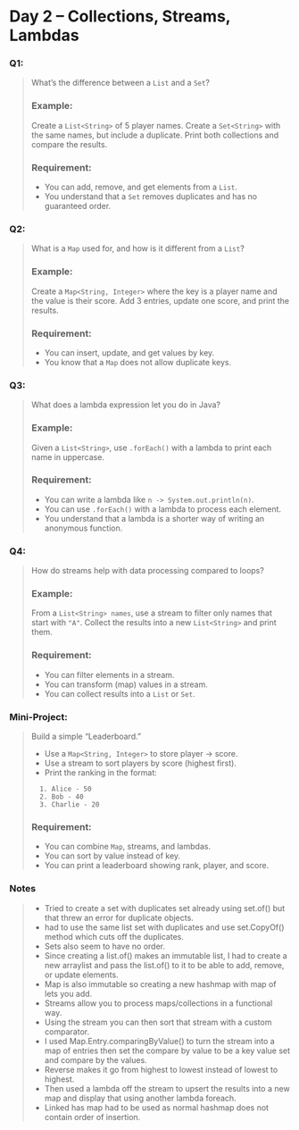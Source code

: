 # Day 2 – Collections, Streams, Lambdas

### Q1: 
> What’s the difference between a `List` and a `Set`?
> ### Example:
> Create a `List<String>` of 5 player names. Create a `Set<String>` with the same names, but include a duplicate. Print both collections and compare the results.
> ### Requirement:
> - You can add, remove, and get elements from a `List`.
> - You understand that a `Set` removes duplicates and has no guaranteed order.

### Q2: 
> What is a `Map` used for, and how is it different from a `List`?
> ### Example:
> Create a `Map<String, Integer>` where the key is a player name and the value is their score. Add 3 entries, update one score, and print the results.
> ### Requirement:
> - You can insert, update, and get values by key.
> - You know that a `Map` does not allow duplicate keys.

### Q3: 
> What does a lambda expression let you do in Java?
> ### Example:
> Given a `List<String>`, use `.forEach()` with a lambda to print each name in uppercase.
> ### Requirement:
> - You can write a lambda like `n -> System.out.println(n)`.
> - You can use `.forEach()` with a lambda to process each element.
> - You understand that a lambda is a shorter way of writing an anonymous function.

### Q4: 
> How do streams help with data processing compared to loops?
> ### Example: 
> From a `List<String> names`, use a stream to filter only names that start with `"A"`. Collect the results into a new `List<String>` and print them.
> ### Requirement:
> - You can filter elements in a stream.
> - You can transform (map) values in a stream.
> - You can collect results into a `List` or `Set`.

### Mini-Project:
> Build a simple “Leaderboard.”
> - Use a `Map<String, Integer>` to store player → score.
> - Use a stream to sort players by score (highest first).
> - Print the ranking in the format:
> ```
>   1. Alice - 50
>   2. Bob - 40
>   3. Charlie - 20
>   ```
> ### Requirement:
> - You can combine `Map`, streams, and lambdas.
> - You can sort by value instead of key.
> - You can print a leaderboard showing rank, player, and score.

### Notes
> - Tried to create a set with duplicates set already using set.of() but that threw an error for duplicate objects.
> - had to use the same list set with duplicates and use set.CopyOf() method which cuts off the duplicates.
> - Sets also seem to have no order.
> - Since creating a list.of() makes an immutable list, I had to create a new arraylist and pass the list.of() to it to be able to add, remove, or update elements.
> - Map is also immutable so creating a new hashmap with map of lets you add.
> - Streams allow you to process maps/collections in a functional way.
> - Using the stream you can then sort that stream with a custom comparator.
> - I used Map.Entry.comparingByValue() to turn the stream into a map of entries then set the compare by value to be a key value set and compare by the values. 
> - Reverse makes it go from highest to lowest instead of lowest to highest.
> - Then used a lambda off the stream to upsert the results into a new map and display that using another lambda foreach.
> - Linked has map had to be used as normal hashmap does not contain order of insertion.